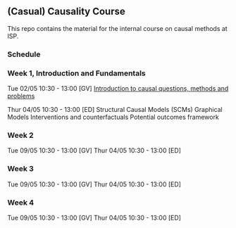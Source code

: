 ## (Casual) Causality Course


This repo contains the material for the 
internal course on causal methods at ISP. 

### Schedule

### Week 1, Introduction and Fundamentals

Tue 02/05 10:30 - 13:00 [GV]
[Introduction to causal questions, methods and problems](material/week1/session1/README.md)

Thur 04/05 10:30 - 13:00 [ED] 
Structural Causal Models (SCMs)
Graphical Models
Interventions and counterfactuals
  	Potential outcomes framework

### Week 2 

Tue 09/05 10:30 - 13:00 [GV]
Thur 04/05 10:30 - 13:00 [ED] 

### Week 3

Tue 09/05 10:30 - 13:00 [GV]
Thur 04/05 10:30 - 13:00 [ED] 

### Week 4

Tue 09/05 10:30 - 13:00 [GV]
Thur 04/05 10:30 - 13:00 [ED] 
 
